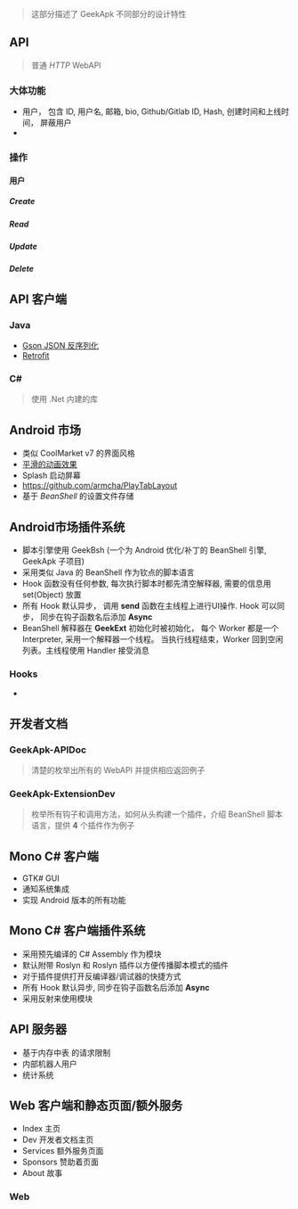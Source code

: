 > 这部分描述了 GeekApk 不同部分的设计特性

## API
> 普通 _HTTP_ WebAPI

### 大体功能
+ 用户， 包含 ID, 用户名, 邮箱, bio, Github/Gitlab ID, Hash, 创建时间和上线时间， 屏蔽用户
+ 

### 操作
#### 用户
##### Create
##### Read
##### Update
##### Delete

## API 客户端
### Java
+ [Gson JSON 反序列化](https://github.com/google/gson)
+ [Retrofit](http://square.github.io/retrofit/)

### C#
> 使用 .Net 内建的库

## Android 市场
+ 类似 CoolMarket v7 的界面风格
+ [平滑的动画效果](https://github.com/lgvalle/Material-Animations)
+ Splash 启动屏幕
+ https://github.com/armcha/PlayTabLayout
+ 基于 _BeanShell_ 的设置文件存储

## Android市场插件系统
+ 脚本引擎使用 GeekBsh (一个为 Android 优化/补丁的 BeanShell 引擎, GeekApk 子项目)
+ 采用类似 Java 的 BeanShell 作为钦点的脚本语言
+ Hook 函数没有任何参数, 每次执行脚本时都先清空解释器, 需要的信息用 set(Object) 放置
+ 所有 Hook 默认异步， 调用 __send__ 函数在主线程上进行UI操作. Hook 可以同步， 同步在钩子函数名后添加 __Async__
+ BeanShell 解释器在 __GeekExt__ 初始化时被初始化， 每个 Worker 都是一个 Interpreter, 采用一个解释器一个线程。 当执行线程结束，Worker 回到空闲列表。主线程使用 Handler 接受消息

### Hooks
+ 

## 开发者文档
### GeekApk-APIDoc
> 清楚的枚举出所有的 WebAPI 并提供相应返回例子
### GeekApk-ExtensionDev
> 枚举所有钩子和调用方法，如何从头构建一个插件，介绍 BeanShell 脚本语言，提供 __4__ 个插件作为例子

## Mono C# 客户端
+ GTK# GUI
+ 通知系统集成
+ 实现 Android 版本的所有功能

## Mono C# 客户端插件系统
+ 采用预先编译的 C# Assembly 作为模块
+ 默认附带 Roslyn 和 Roslyn 插件以方便传播脚本模式的插件
+ 对于插件提供打开反编译器/调试器的快捷方式
+ 所有 Hook 默认异步, 同步在钩子函数名后添加 __Async__
+ 采用反射来使用模块
###

## API 服务器
+ 基于内存中表 的请求限制
+ 内部机器人用户
+ 统计系统

## Web 客户端和静态页面/额外服务
+ Index 主页
+ Dev 开发者文档主页
+ Services 额外服务页面
+ Sponsors 赞助着页面
+ About 故事

### Web
